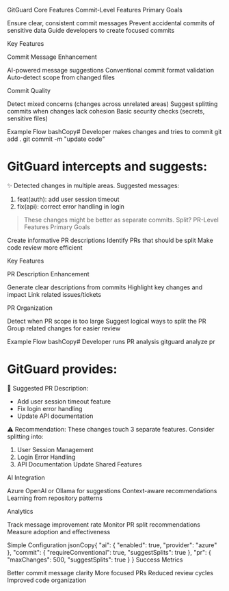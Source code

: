 GitGuard Core Features
Commit-Level Features
Primary Goals

Ensure clear, consistent commit messages
Prevent accidental commits of sensitive data
Guide developers to create focused commits

Key Features

Commit Message Enhancement

AI-powered message suggestions
Conventional commit format validation
Auto-detect scope from changed files


Commit Quality

Detect mixed concerns (changes across unrelated areas)
Suggest splitting commits when changes lack cohesion
Basic security checks (secrets, sensitive files)



Example Flow
bashCopy# Developer makes changes and tries to commit
git add .
git commit -m "update code"

# GitGuard intercepts and suggests:
✨ Detected changes in multiple areas. Suggested messages:
1. feat(auth): add user session timeout
2. fix(api): correct error handling in login
> These changes might be better as separate commits. Split?
PR-Level Features
Primary Goals

Create informative PR descriptions
Identify PRs that should be split
Make code review more efficient

Key Features

PR Description Enhancement

Generate clear descriptions from commits
Highlight key changes and impact
Link related issues/tickets


PR Organization

Detect when PR scope is too large
Suggest logical ways to split the PR
Group related changes for easier review



Example Flow
bashCopy# Developer runs PR analysis
gitguard analyze pr

# GitGuard provides:
📝 Suggested PR Description:
- Add user session timeout feature
- Fix login error handling
- Update API documentation

⚠️ Recommendation:
These changes touch 3 separate features.
Consider splitting into:
1. User Session Management
2. Login Error Handling
3. API Documentation Update
Shared Features

AI Integration

Azure OpenAI or Ollama for suggestions
Context-aware recommendations
Learning from repository patterns


Analytics

Track message improvement rate
Monitor PR split recommendations
Measure adoption and effectiveness



Simple Configuration
jsonCopy{
  "ai": {
    "enabled": true,
    "provider": "azure"
  },
  "commit": {
    "requireConventional": true,
    "suggestSplits": true
  },
  "pr": {
    "maxChanges": 500,
    "suggestSplits": true
  }
}
Success Metrics

Better commit message clarity
More focused PRs
Reduced review cycles
Improved code organization
